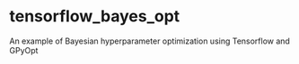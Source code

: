 # tensorflow_bayes_opt
An example of Bayesian hyperparameter optimization using Tensorflow and GPyOpt
